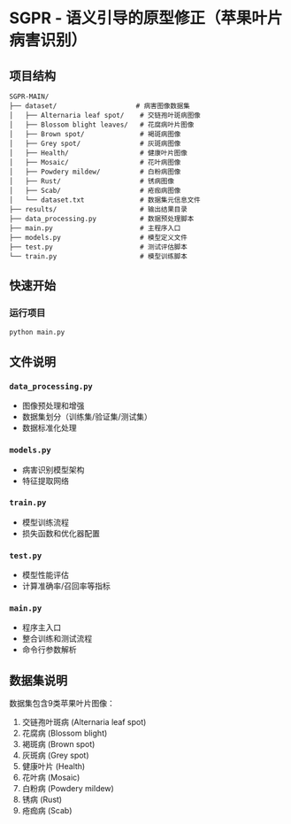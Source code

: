 # SGPR - 语义引导的原型修正（苹果叶片病害识别）

## 项目结构

```
SGPR-MAIN/
├── dataset/                    # 病害图像数据集
│   ├── Alternaria leaf spot/    # 交链孢叶斑病图像
│   ├── Blossom blight leaves/   # 花腐病叶片图像
│   ├── Brown spot/              # 褐斑病图像
│   ├── Grey spot/               # 灰斑病图像
│   ├── Health/                  # 健康叶片图像
│   ├── Mosaic/                  # 花叶病图像
│   ├── Powdery mildew/          # 白粉病图像
│   ├── Rust/                    # 锈病图像
│   ├── Scab/                    # 疮痂病图像
│   └── dataset.txt              # 数据集元信息文件
├── results/                     # 输出结果目录
├── data_processing.py           # 数据预处理脚本
├── main.py                      # 主程序入口
├── models.py                    # 模型定义文件
├── test.py                      # 测试评估脚本
└── train.py                     # 模型训练脚本
```

## 快速开始

### 运行项目
```bash
python main.py
```
## 文件说明

### `data_processing.py`
- 图像预处理和增强
- 数据集划分（训练集/验证集/测试集）
- 数据标准化处理

### `models.py`
- 病害识别模型架构
- 特征提取网络

### `train.py`
- 模型训练流程
- 损失函数和优化器配置

### `test.py`
- 模型性能评估
- 计算准确率/召回率等指标

### `main.py`
- 程序主入口
- 整合训练和测试流程
- 命令行参数解析

## 数据集说明

数据集包含9类苹果叶片图像：
1. 交链孢叶斑病 (Alternaria leaf spot)
2. 花腐病 (Blossom blight)
3. 褐斑病 (Brown spot)
4. 灰斑病 (Grey spot) 
5. 健康叶片 (Health)
6. 花叶病 (Mosaic)
7. 白粉病 (Powdery mildew)
8. 锈病 (Rust)
9. 疮痂病 (Scab)


